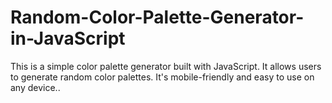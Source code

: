 # Random-Color-Palette-Generator-in-JavaScript
This is a simple color palette generator built with JavaScript. It allows users to generate random color palettes. It's mobile-friendly and easy to use on any device..
